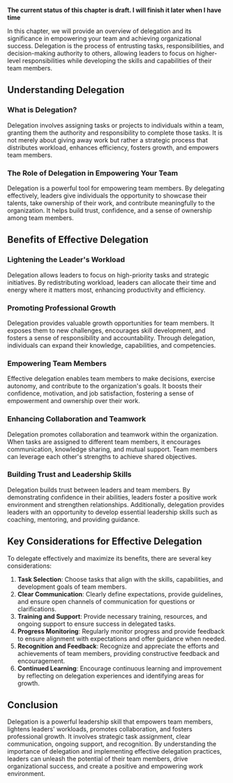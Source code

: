 **The current status of this chapter is draft. I will finish it later when I have time**

In this chapter, we will provide an overview of delegation and its significance in empowering your team and achieving organizational success. Delegation is the process of entrusting tasks, responsibilities, and decision-making authority to others, allowing leaders to focus on higher-level responsibilities while developing the skills and capabilities of their team members.

Understanding Delegation
------------------------

### What is Delegation?

Delegation involves assigning tasks or projects to individuals within a team, granting them the authority and responsibility to complete those tasks. It is not merely about giving away work but rather a strategic process that distributes workload, enhances efficiency, fosters growth, and empowers team members.

### The Role of Delegation in Empowering Your Team

Delegation is a powerful tool for empowering team members. By delegating effectively, leaders give individuals the opportunity to showcase their talents, take ownership of their work, and contribute meaningfully to the organization. It helps build trust, confidence, and a sense of ownership among team members.

Benefits of Effective Delegation
--------------------------------

### Lightening the Leader's Workload

Delegation allows leaders to focus on high-priority tasks and strategic initiatives. By redistributing workload, leaders can allocate their time and energy where it matters most, enhancing productivity and efficiency.

### Promoting Professional Growth

Delegation provides valuable growth opportunities for team members. It exposes them to new challenges, encourages skill development, and fosters a sense of responsibility and accountability. Through delegation, individuals can expand their knowledge, capabilities, and competencies.

### Empowering Team Members

Effective delegation enables team members to make decisions, exercise autonomy, and contribute to the organization's goals. It boosts their confidence, motivation, and job satisfaction, fostering a sense of empowerment and ownership over their work.

### Enhancing Collaboration and Teamwork

Delegation promotes collaboration and teamwork within the organization. When tasks are assigned to different team members, it encourages communication, knowledge sharing, and mutual support. Team members can leverage each other's strengths to achieve shared objectives.

### Building Trust and Leadership Skills

Delegation builds trust between leaders and team members. By demonstrating confidence in their abilities, leaders foster a positive work environment and strengthen relationships. Additionally, delegation provides leaders with an opportunity to develop essential leadership skills such as coaching, mentoring, and providing guidance.

Key Considerations for Effective Delegation
-------------------------------------------

To delegate effectively and maximize its benefits, there are several key considerations:

1. **Task Selection**: Choose tasks that align with the skills, capabilities, and development goals of team members.
2. **Clear Communication**: Clearly define expectations, provide guidelines, and ensure open channels of communication for questions or clarifications.
3. **Training and Support**: Provide necessary training, resources, and ongoing support to ensure success in delegated tasks.
4. **Progress Monitoring**: Regularly monitor progress and provide feedback to ensure alignment with expectations and offer guidance when needed.
5. **Recognition and Feedback**: Recognize and appreciate the efforts and achievements of team members, providing constructive feedback and encouragement.
6. **Continued Learning**: Encourage continuous learning and improvement by reflecting on delegation experiences and identifying areas for growth.

Conclusion
----------

Delegation is a powerful leadership skill that empowers team members, lightens leaders' workloads, promotes collaboration, and fosters professional growth. It involves strategic task assignment, clear communication, ongoing support, and recognition. By understanding the importance of delegation and implementing effective delegation practices, leaders can unleash the potential of their team members, drive organizational success, and create a positive and empowering work environment.

